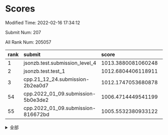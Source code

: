 # Scores

Modified Time: 2022-02-16 17:34:12

Submit Num: 207

All Rank Num: 205057

| rank |               submit               |       score        |       sigma        | pk_num |
| :--- | :--------------------------------- | :----------------- | :----------------- | :----- |
| 1    | jsonzb.test.submission_level_4     | 1013.3880081060248 | 0.7949062167899725 | 3964   |
| 2    | jsonzb.test.test_1                 | 1012.6804406118911 | 0.8019225667795947 | 3957   |
| 3    | cpp.21_12_24.submission-2b2ea0d7   | 1012.1747053680878 | 0.7999073189364535 | 3961   |
| 54   | cpp.2022_01_09.submission-5b0e3de2 | 1006.4714449541199 | 0.7453735195094405 | 3964   |
| 55   | cpp.2022_01_09.submission-816672bd | 1005.5532380933122 | 0.7230340120937293 | 3962   |


<details>
<summary>全部</summary>

| rank |                 submit                 |       score        |       sigma        | pk_num |
| :--- | :------------------------------------- | :----------------- | :----------------- | :----- |
| 1    | jsonzb.test.submission_level_4         | 1013.3880081060248 | 0.7949062167899725 | 3964   |
| 2    | jsonzb.test.test_1                     | 1012.6804406118911 | 0.8019225667795947 | 3957   |
| 3    | cpp.21_12_24.submission-2b2ea0d7       | 1012.1747053680878 | 0.7999073189364535 | 3961   |
| 4    | gobigger.level_3.submission_level_3_43 | 1011.3501431474299 | 0.7876031814286482 | 3962   |
| 5    | gobigger.level_3.submission_level_3_3  | 1011.3488297919464 | 0.7855726979793856 | 3961   |
| 6    | gobigger.level_3.submission_level_3_18 | 1011.3005329300892 | 0.7681963999403665 | 3966   |
| 7    | gobigger.level_3.submission_level_3_8  | 1011.2718235260348 | 0.7636502551016914 | 3965   |
| 8    | gobigger.level_3.submission_level_3_20 | 1011.2363509198269 | 0.7778376093200918 | 3957   |
| 9    | gobigger.level_3.submission_level_3_24 | 1011.1693584369841 | 0.7762261196974617 | 3967   |
| 10   | gobigger.level_3.submission_level_3_46 | 1010.738258235888  | 0.7844085614296337 | 3959   |
| 11   | gobigger.level_3.submission_level_3_26 | 1010.728409268978  | 0.7573158569191709 | 3962   |
| 12   | gobigger.level_3.submission_level_3_10 | 1010.692369192491  | 0.7820551497527302 | 3964   |
| 13   | gobigger.level_3.submission_level_3_49 | 1010.6783857382322 | 0.7514404619725225 | 3966   |
| 14   | gobigger.level_3.submission_level_3_16 | 1010.566122839674  | 0.7514747743523102 | 3965   |
| 15   | gobigger.level_3.submission_level_3_45 | 1010.3377336799737 | 0.7963861492216198 | 3962   |
| 16   | gobigger.level_3.submission_level_3_14 | 1010.3176345553183 | 0.7706916280323518 | 3964   |
| 17   | gobigger.level_3.submission_level_3_1  | 1010.282510216913  | 0.7944579379775667 | 3964   |
| 18   | gobigger.level_3.submission_level_3_28 | 1010.274028583859  | 0.7664417919419553 | 3967   |
| 19   | gobigger.level_3.submission_level_3_25 | 1010.2661051417006 | 0.7722893621605277 | 3959   |
| 20   | gobigger.level_3.submission_level_3_11 | 1010.2283582040081 | 0.7491497914056153 | 3962   |
| 21   | gobigger.level_3.submission_level_3_41 | 1010.0832724135803 | 0.7733831675111768 | 3963   |
| 22   | gobigger.level_3.submission_level_3_29 | 1010.0348465139427 | 0.7790529145955001 | 3966   |
| 23   | gobigger.level_3.submission_level_3_38 | 1010.0252424999507 | 0.7471048498829567 | 3956   |
| 24   | gobigger.level_3.submission_level_3_19 | 1010.0168952791088 | 0.744957022808932  | 3964   |
| 25   | gobigger.level_3.submission_level_3_44 | 1010.015720800913  | 0.7293663576051448 | 3965   |
| 26   | gobigger.level_3.submission_level_3_34 | 1009.9123544469966 | 0.7618358198960078 | 3962   |
| 27   | gobigger.level_3.submission_level_3_33 | 1009.9041186722731 | 0.7563371371747105 | 3965   |
| 28   | gobigger.level_3.submission_level_3_40 | 1009.889319040852  | 0.7584080788795124 | 3967   |
| 29   | gobigger.level_3.submission_level_3_17 | 1009.8639361848926 | 0.7716620195461319 | 3961   |
| 30   | gobigger.level_3.submission_level_3_30 | 1009.8322552992504 | 0.755070718419838  | 3964   |
| 31   | gobigger.level_3.submission_level_3_9  | 1009.7229034873714 | 0.7430252714821419 | 3966   |
| 32   | gobigger.level_3.submission_level_3_22 | 1009.71281243789   | 0.7480340771786156 | 3964   |
| 33   | gobigger.level_3.submission_level_3_2  | 1009.6499662000083 | 0.7421608965780148 | 3964   |
| 34   | gobigger.level_3.submission_level_3_0  | 1009.5467791799113 | 0.757099742539336  | 3959   |
| 35   | gobigger.level_3.submission_level_3_32 | 1009.5286070088049 | 0.7640217999024481 | 3961   |
| 36   | gobigger.level_3.submission_level_3_27 | 1009.5283739653922 | 0.7643777794777775 | 3961   |
| 37   | gobigger.level_3.submission_level_3_15 | 1009.4743103690175 | 0.7535871413691638 | 3969   |
| 38   | gobigger.level_3.submission_level_3_13 | 1009.4741131170593 | 0.732269522964212  | 3957   |
| 39   | gobigger.level_3.submission_level_3_7  | 1009.3809834522098 | 0.7354226597634504 | 3965   |
| 40   | gobigger.level_3.submission_level_3_12 | 1009.3106215316844 | 0.7556951178288368 | 3960   |
| 41   | gobigger.level_3.submission_level_3_6  | 1009.3077995023458 | 0.7373020885539514 | 3961   |
| 42   | gobigger.level_3.submission_level_3_37 | 1009.2108685817769 | 0.7508325756949468 | 3964   |
| 43   | gobigger.level_3.submission_level_3_5  | 1009.1876800374057 | 0.7376129820209794 | 3960   |
| 44   | gobigger.level_3.submission_level_3_47 | 1009.183958849476  | 0.730290747750703  | 3962   |
| 45   | gobigger.level_3.submission_level_3_42 | 1008.950083982231  | 0.743118810839502  | 3966   |
| 46   | gobigger.level_3.submission_level_3_23 | 1008.9369453786992 | 0.761196856137293  | 3963   |
| 47   | gobigger.level_3.submission_level_3_21 | 1008.7824250749733 | 0.7487942446435225 | 3961   |
| 48   | gobigger.level_3.submission_level_3_35 | 1008.750734251058  | 0.7416472778277178 | 3962   |
| 49   | gobigger.level_3.submission_level_3_39 | 1008.5575340288377 | 0.7542681190965966 | 3965   |
| 50   | gobigger.level_3.submission_level_3_31 | 1008.429215205805  | 0.7492718089039735 | 3964   |
| 51   | gobigger.level_3.submission_level_3_36 | 1008.0736648513309 | 0.7497005085261456 | 3961   |
| 52   | gobigger.level_3.submission_level_3_48 | 1008.0305838933656 | 0.7500830549608603 | 3956   |
| 53   | gobigger.level_3.submission_level_3_4  | 1007.734681155776  | 0.71933023839293   | 3965   |
| 54   | cpp.2022_01_09.submission-5b0e3de2     | 1006.4714449541199 | 0.7453735195094405 | 3964   |
| 55   | cpp.2022_01_09.submission-816672bd     | 1005.5532380933122 | 0.7230340120937293 | 3962   |
| 56   | gobigger.level_1.submission_level_1_30 | 1004.628800355565  | 0.7144444114925806 | 3964   |
| 57   | gobigger.level_1.submission_level_1_20 | 1004.6077373774739 | 0.71460581135564   | 3965   |
| 58   | gobigger.level_1.submission_level_1_35 | 1004.4341661305759 | 0.7092667529239096 | 3968   |
| 59   | gobigger.level_1.submission_level_1_15 | 1004.3710512446837 | 0.7323072066089437 | 3957   |
| 60   | gobigger.level_1.submission_level_1_6  | 1004.1843691407711 | 0.7189909086061678 | 3964   |
| 61   | gobigger.level_1.submission_level_1_32 | 1004.1130780556854 | 0.710465988792272  | 3961   |
| 62   | gobigger.level_1.submission_level_1_45 | 1003.9460956132489 | 0.7241420693080315 | 3963   |
| 63   | gobigger.level_1.submission_level_1_11 | 1003.8996229731152 | 0.7184160650214242 | 3962   |
| 64   | gobigger.level_1.submission_level_1_9  | 1003.7206078360276 | 0.706172152860082  | 3963   |
| 65   | gobigger.level_1.submission_level_1_13 | 1003.6776821452352 | 0.7117116679901068 | 3962   |
| 66   | gobigger.level_1.submission_level_1_5  | 1003.6502326675915 | 0.714075380672447  | 3960   |
| 67   | gobigger.level_1.submission_level_1_22 | 1003.6102150364754 | 0.716313683487015  | 3958   |
| 68   | gobigger.level_1.submission_level_1_1  | 1003.5704803236899 | 0.7195054280139697 | 3963   |
| 69   | gobigger.level_1.submission_level_1_48 | 1003.5403297821211 | 0.7215160842143987 | 3964   |
| 70   | gobigger.level_1.submission_level_1_49 | 1003.529900096966  | 0.7242045056971198 | 3962   |
| 71   | gobigger.level_1.submission_level_1_26 | 1003.5159500059666 | 0.7210258991238486 | 3964   |
| 72   | gobigger.level_1.submission_level_1_2  | 1003.4870833488274 | 0.7227813812739786 | 3963   |
| 73   | gobigger.level_1.submission_level_1_16 | 1003.4798820014593 | 0.7101983210593253 | 3967   |
| 74   | gobigger.level_1.submission_level_1_33 | 1003.4485208959097 | 0.7138243092172715 | 3965   |
| 75   | gobigger.level_1.submission_level_1_27 | 1003.431403920461  | 0.7225872661893846 | 3959   |
| 76   | gobigger.level_1.submission_level_1_0  | 1003.393584861179  | 0.7127954365433244 | 3956   |
| 77   | gobigger.level_1.submission_level_1_10 | 1003.3681339479899 | 0.7159207946461874 | 3965   |
| 78   | gobigger.level_1.submission_level_1_12 | 1003.3490820471941 | 0.6983639744767407 | 3972   |
| 79   | gobigger.level_1.submission_level_1_14 | 1003.3284870642026 | 0.7111091765538722 | 3963   |
| 80   | gobigger.level_1.submission_level_1_4  | 1003.299103478214  | 0.7100719604630585 | 3963   |
| 81   | gobigger.level_1.submission_level_1_43 | 1003.1844240958927 | 0.7121714292968894 | 3963   |
| 82   | gobigger.level_1.submission_level_1_18 | 1003.1837696284811 | 0.704475030535212  | 3959   |
| 83   | gobigger.level_1.submission_level_1_29 | 1003.17258465624   | 0.7204808335057995 | 3967   |
| 84   | gobigger.level_1.submission_level_1_47 | 1003.1205274815649 | 0.7176305664939735 | 3963   |
| 85   | gobigger.level_1.submission_level_1_39 | 1003.083934014356  | 0.7213105796709174 | 3962   |
| 86   | gobigger.level_1.submission_level_1_28 | 1003.0784983594272 | 0.7165366551594844 | 3962   |
| 87   | gobigger.level_1.submission_level_1_3  | 1003.0635886487935 | 0.72412471299439   | 3958   |
| 88   | gobigger.level_1.submission_level_1_40 | 1003.0148022555925 | 0.7220006520582477 | 3959   |
| 89   | gobigger.level_1.submission_level_1_31 | 1003.0060906690034 | 0.7004742885776769 | 3961   |
| 90   | gobigger.level_1.submission_level_1_46 | 1003.0052748731288 | 0.7075716295803939 | 3961   |
| 91   | gobigger.level_1.submission_level_1_37 | 1002.9686328437045 | 0.7142954152906901 | 3964   |
| 92   | gobigger.level_1.submission_level_1_8  | 1002.9146339597074 | 0.7208166852962967 | 3959   |
| 93   | gobigger.level_1.submission_level_1_42 | 1002.9117556820623 | 0.7136033769333938 | 3966   |
| 94   | gobigger.level_1.submission_level_1_25 | 1002.8645064229852 | 0.7071015510142018 | 3965   |
| 95   | gobigger.level_1.submission_level_1_19 | 1002.8407183073417 | 0.7259979795047041 | 3960   |
| 96   | gobigger.level_1.submission_level_1_21 | 1002.8342527988765 | 0.7163635716478254 | 3961   |
| 97   | gobigger.level_1.submission_level_1_36 | 1002.7685369484109 | 0.7026166179489437 | 3963   |
| 98   | gobigger.level_1.submission_level_1_38 | 1002.7005504860911 | 0.7110034684178518 | 3959   |
| 99   | gobigger.level_1.submission_level_1_24 | 1002.6913027887546 | 0.7239061493505169 | 3960   |
| 100  | gobigger.level_1.submission_level_1_44 | 1002.6195149493202 | 0.7136620034632665 | 3965   |
| 101  | gobigger.level_1.submission_level_1_17 | 1002.2769202812015 | 0.7162097049069546 | 3961   |
| 102  | gobigger.level_1.submission_level_1_7  | 1002.140462582924  | 0.712747688722889  | 3963   |
| 103  | gobigger.level_1.submission_level_1_41 | 1002.043520315452  | 0.7165298612404076 | 3959   |
| 104  | gobigger.level_1.submission_level_1_23 | 1001.9711953038064 | 0.7097970523019109 | 3966   |
| 105  | gobigger.level_1.submission_level_1_34 | 1001.8255188806138 | 0.7052126459976755 | 3961   |
| 106  | gobigger.random.submission_random_15   | 997.5733794364521  | 0.7001613649351098 | 3963   |
| 107  | gobigger.random.submission_random_44   | 997.4772110144203  | 0.7077354381377624 | 3961   |
| 108  | gobigger.random.submission_random_25   | 997.3862302881787  | 0.7135036476318876 | 3962   |
| 109  | gobigger.random.submission_random_38   | 997.2211356793669  | 0.7117470793747028 | 3963   |
| 110  | gobigger.random.submission_random_49   | 997.1967844513142  | 0.7052088553411902 | 3964   |
| 111  | gobigger.random.submission_random_32   | 997.1302687885157  | 0.7130819436722521 | 3963   |
| 112  | gobigger.random.submission_random_12   | 997.0047112116778  | 0.7177628657451413 | 3965   |
| 113  | gobigger.random.submission_random_20   | 996.9170414030102  | 0.7171594468565536 | 3963   |
| 114  | gobigger.random.submission_random_39   | 996.5826617933623  | 0.7075455835721186 | 3960   |
| 115  | gobigger.random.submission_random_1    | 996.5685018610288  | 0.7094650779638898 | 3964   |
| 116  | gobigger.random.submission_random_2    | 996.5629000557391  | 0.710813494199723  | 3962   |
| 117  | gobigger.random.submission_random_13   | 996.495434082298   | 0.7188731860208482 | 3964   |
| 118  | gobigger.random.submission_random_8    | 996.4448616585612  | 0.7149834146406913 | 3959   |
| 119  | gobigger.random.submission_random_9    | 996.3842372080935  | 0.7104663713287298 | 3958   |
| 120  | gobigger.random.submission_random_31   | 996.3710778219739  | 0.7006988560163616 | 3964   |
| 121  | gobigger.random.submission_random_34   | 996.3249963216897  | 0.7141079390032946 | 3961   |
| 122  | gobigger.random.submission_random_16   | 996.1896721292687  | 0.6993424327932435 | 3964   |
| 123  | gobigger.random.submission_random_48   | 996.1117703349886  | 0.7104524750171659 | 3963   |
| 124  | gobigger.random.submission_random_28   | 996.1090389198638  | 0.72506686312987   | 3956   |
| 125  | gobigger.random.submission_random_41   | 996.0986724435937  | 0.7101496494568382 | 3961   |
| 126  | gobigger.random.submission_random_4    | 996.0866707409459  | 0.709720638062529  | 3961   |
| 127  | gobigger.random.submission_random_22   | 996.0214854266727  | 0.7160472232041079 | 3966   |
| 128  | gobigger.random.submission_random_45   | 996.0208639661412  | 0.7090503102803039 | 3962   |
| 129  | gobigger.random.submission_random_17   | 995.9871076544733  | 0.6989892610419252 | 3964   |
| 130  | gobigger.random.submission_random_10   | 995.97727966885    | 0.7077321574896933 | 3964   |
| 131  | gobigger.random.submission_random_33   | 995.9771481267014  | 0.7090617252889291 | 3961   |
| 132  | gobigger.random.submission_random_18   | 995.9369725137647  | 0.7212469551104076 | 3958   |
| 133  | gobigger.random.submission_random_35   | 995.920995815769   | 0.7088840357096194 | 3964   |
| 134  | gobigger.random.submission_random_46   | 995.8421359573854  | 0.7076130886633243 | 3964   |
| 135  | gobigger.random.submission_random_11   | 995.8384558520032  | 0.706745963199953  | 3963   |
| 136  | gobigger.random.submission_random_43   | 995.8257969866055  | 0.7134775004812287 | 3965   |
| 137  | gobigger.random.submission_random_0    | 995.8229414828511  | 0.709883305213946  | 3961   |
| 138  | gobigger.random.submission_random_37   | 995.7762008553549  | 0.710215789749793  | 3966   |
| 139  | gobigger.random.submission_random_3    | 995.7132601489243  | 0.725226527781121  | 3960   |
| 140  | gobigger.random.submission_random_42   | 995.6434948248519  | 0.7158846421785154 | 3963   |
| 141  | gobigger.random.submission_random_30   | 995.6170979751427  | 0.7166000386896691 | 3957   |
| 142  | gobigger.random.submission_random_29   | 995.5299912776873  | 0.7059430644602298 | 3967   |
| 143  | gobigger.random.submission_random_40   | 995.4816630507785  | 0.7075546538363706 | 3961   |
| 144  | gobigger.random.submission_random_7    | 995.4756596706994  | 0.7091496088029476 | 3962   |
| 145  | gobigger.random.submission_random_19   | 995.3879323335534  | 0.7195198385531114 | 3966   |
| 146  | gobigger.random.submission_random_21   | 995.3795391038607  | 0.7000829369412604 | 3958   |
| 147  | gobigger.random.submission_random_23   | 995.2602822584611  | 0.7227084514639527 | 3966   |
| 148  | gobigger.random.submission_random_5    | 995.2485426779932  | 0.7166896883167618 | 3965   |
| 149  | gobigger.random.submission_random_14   | 995.216260561843   | 0.7167530045206576 | 3965   |
| 150  | gobigger.random.submission_random_36   | 995.2010100926794  | 0.7132558468630139 | 3967   |
| 151  | gobigger.random.submission_random_24   | 995.1224152896057  | 0.7029274016160865 | 3960   |
| 152  | gobigger.random.submission_random_27   | 995.1122337872332  | 0.7212828569898401 | 3964   |
| 153  | gobigger.random.submission_random_47   | 995.0256342441585  | 0.716859073754839  | 3961   |
| 154  | gobigger.random.submission_random_26   | 994.743635312393   | 0.7148496142425846 | 3962   |
| 155  | gobigger.random.submission_random_6    | 994.679071431307   | 0.7216366796298385 | 3966   |
| 156  | gobigger.level_2.submission_level_2_45 | 993.9578505879335  | 0.7215388343076599 | 3965   |
| 157  | gobigger.level_2.submission_level_2_9  | 993.6176921018111  | 0.7390947048826857 | 3962   |
| 158  | gobigger.level_2.submission_level_2_22 | 993.5923777606902  | 0.7286691495345414 | 3960   |
| 159  | gobigger.level_2.submission_level_2_34 | 993.4431018384646  | 0.7165329040735638 | 3956   |
| 160  | gobigger.level_2.submission_level_2_0  | 993.4361982976335  | 0.7381713140477275 | 3963   |
| 161  | gobigger.level_2.submission_level_2_21 | 993.3261625923129  | 0.7306925857319965 | 3961   |
| 162  | gobigger.level_2.submission_level_2_49 | 993.309801708559   | 0.7342450446858056 | 3965   |
| 163  | gobigger.level_2.submission_level_2_36 | 993.3064822120768  | 0.7311207636631245 | 3968   |
| 164  | gobigger.level_2.submission_level_2_7  | 993.261023199336   | 0.7481499372299208 | 3962   |
| 165  | gobigger.level_2.submission_level_2_42 | 993.2164650230844  | 0.7322716707695077 | 3965   |
| 166  | gobigger.level_2.submission_level_2_2  | 993.1033732446659  | 0.722863410928753  | 3965   |
| 167  | gobigger.level_2.submission_level_2_48 | 993.0139778916285  | 0.7467081922318881 | 3955   |
| 168  | gobigger.level_2.submission_level_2_41 | 992.8989500832407  | 0.7408953703493711 | 3963   |
| 169  | gobigger.level_2.submission_level_2_40 | 992.8771061810677  | 0.7503564208140233 | 3959   |
| 170  | gobigger.level_2.submission_level_2_8  | 992.7644094854211  | 0.7363628404675681 | 3967   |
| 171  | gobigger.level_2.submission_level_2_10 | 992.7018167542053  | 0.7240572204900132 | 3963   |
| 172  | gobigger.level_2.submission_level_2_1  | 992.5523314318116  | 0.747395595047037  | 3961   |
| 173  | gobigger.level_2.submission_level_2_18 | 992.4901883506448  | 0.7406854622885671 | 3968   |
| 174  | gobigger.level_2.submission_level_2_20 | 992.4809861519216  | 0.7568805380566739 | 3958   |
| 175  | gobigger.level_2.submission_level_2_28 | 992.4569608871656  | 0.732953941079271  | 3956   |
| 176  | gobigger.level_2.submission_level_2_14 | 992.2816095799739  | 0.727355738732531  | 3964   |
| 177  | gobigger.level_2.submission_level_2_11 | 992.2224914418777  | 0.7506597999813204 | 3957   |
| 178  | gobigger.level_2.submission_level_2_33 | 992.1754590939104  | 0.7347685607417447 | 3962   |
| 179  | gobigger.level_2.submission_level_2_27 | 992.1152465349808  | 0.7310098848519289 | 3961   |
| 180  | gobigger.level_2.submission_level_2_39 | 992.0470165433243  | 0.7449352712634397 | 3961   |
| 181  | gobigger.level_2.submission_level_2_32 | 991.9535794607538  | 0.7606078272221193 | 3963   |
| 182  | gobigger.level_2.submission_level_2_6  | 991.9502711607577  | 0.7458770040766486 | 3958   |
| 183  | gobigger.level_2.submission_level_2_44 | 991.8899679951211  | 0.7729857832368224 | 3960   |
| 184  | gobigger.level_2.submission_level_2_38 | 991.8273195844937  | 0.7482725116233512 | 3961   |
| 185  | gobigger.level_2.submission_level_2_23 | 991.8211156668369  | 0.7377748214771    | 3966   |
| 186  | gobigger.level_2.submission_level_2_15 | 991.8205396666737  | 0.7495698137130644 | 3959   |
| 187  | gobigger.level_2.submission_level_2_37 | 991.7123818332276  | 0.7359774892575344 | 3960   |
| 188  | gobigger.level_2.submission_level_2_5  | 991.6507893051834  | 0.7410764333217849 | 3964   |
| 189  | gobigger.level_2.submission_level_2_16 | 991.6192498426138  | 0.7545636983624366 | 3964   |
| 190  | gobigger.level_2.submission_level_2_29 | 991.564375741599   | 0.7557846465095581 | 3962   |
| 191  | gobigger.level_2.submission_level_2_24 | 991.4031231470541  | 0.749698155004009  | 3967   |
| 192  | gobigger.level_2.submission_level_2_31 | 991.3844067766971  | 0.7511730309559695 | 3956   |
| 193  | gobigger.level_2.submission_level_2_17 | 991.3085869156795  | 0.7561849589583203 | 3966   |
| 194  | gobigger.level_2.submission_level_2_3  | 991.2564569535016  | 0.7607400765150197 | 3964   |
| 195  | gobigger.level_2.submission_level_2_25 | 991.2170504489889  | 0.7384410345094735 | 3961   |
| 196  | gobigger.level_2.submission_level_2_4  | 991.1941331230079  | 0.732993114131467  | 3963   |
| 197  | gobigger.level_2.submission_level_2_43 | 991.1472926411091  | 0.7691421228779155 | 3964   |
| 198  | gobigger.level_2.submission_level_2_47 | 991.1300470530786  | 0.7671498880983706 | 3953   |
| 199  | gobigger.level_2.submission_level_2_26 | 990.8831926538797  | 0.761654978759245  | 3963   |
| 200  | gobigger.level_2.submission_level_2_35 | 990.8802635023438  | 0.7705395309613899 | 3968   |
| 201  | gobigger.level_2.submission_level_2_13 | 990.82378795166    | 0.8007810498749395 | 3961   |
| 202  | gobigger.level_2.submission_level_2_30 | 990.7734028802633  | 0.7543044625768486 | 3963   |
| 203  | gobigger.level_2.submission_level_2_19 | 990.5840218282426  | 0.7617394369809678 | 3960   |
| 204  | gobigger.level_2.submission_level_2_12 | 990.5135574555534  | 0.7746793503957784 | 3967   |
| 205  | gobigger.level_2.submission_level_2_46 | 990.1216095723028  | 0.7859000539152504 | 3966   |
| 206  | gobigger.none.submission_none_1        | 979.0933289755835  | 1.2087745460856567 | 3964   |
| 207  | gobigger.none.submission_none_0        | 976.5863926246384  | 1.383601498538929  | 3963   |

</details>